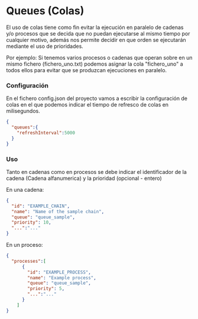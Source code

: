 # Queues (Colas)

El uso de colas tiene como fin evitar la ejecución en paralelo de cadenas y/o procesos que se decida que no puedan ejecutarse al mismo tiempo por cualquier motivo, además nos permite decidir en que orden se ejecutarán mediante el uso de prioridades.


Por ejemplo: Si tenemos varios procesos o cadenas que operan sobre en un mismo fichero (fichero_uno.txt) podemos asignar la cola "fichero_uno" a todos ellos para evitar que se produzcan ejecuciones en paralelo.


### Configuración

En el fichero config.json del proyecto vamos a escribir la configuración de colas en el que podemos indicar el tiempo de refresco de colas en milisegundos.

```json
{
  "queues":{
    "refreshInterval":5000
  }
}
```

### Uso
Tanto en cadenas como en procesos se debe indicar el identificador de la cadena (Cadena alfanumerica) y la prioridad (opcional - entero)

En una cadena:
```json
{
  "id": "EXAMPLE_CHAIN",
  "name": "Name of the sample chain",
  "queue": "queue_sample",
  "priority": 10,
  "...":"..."
}
```

En un proceso:
```json
{
  "processes":[
      {
        "id": "EXAMPLE_PROCESS",
        "name": "Example process",
        "queue": "queue_sample",
        "priority": 5,
        "...":"..."
      }
    ]
}
```
```